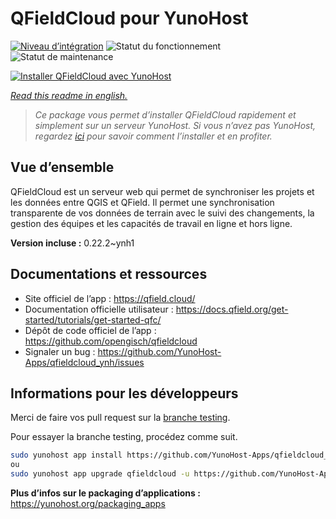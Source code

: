 <!--
N.B.: This README was automatically generated by https://github.com/YunoHost/apps/tree/master/tools/README-generator
It shall NOT be edited by hand.
-->

# QFieldCloud pour YunoHost

[![Niveau d’intégration](https://dash.yunohost.org/integration/qfieldcloud.svg)](https://dash.yunohost.org/appci/app/qfieldcloud) ![Statut du fonctionnement](https://ci-apps.yunohost.org/ci/badges/qfieldcloud.status.svg) ![Statut de maintenance](https://ci-apps.yunohost.org/ci/badges/qfieldcloud.maintain.svg)

[![Installer QFieldCloud avec YunoHost](https://install-app.yunohost.org/install-with-yunohost.svg)](https://install-app.yunohost.org/?app=qfieldcloud)

*[Read this readme in english.](./README.md)*

> *Ce package vous permet d’installer QFieldCloud rapidement et simplement sur un serveur YunoHost.
Si vous n’avez pas YunoHost, regardez [ici](https://yunohost.org/#/install) pour savoir comment l’installer et en profiter.*

## Vue d’ensemble

QFieldCloud est un serveur web qui permet de synchroniser les projets et les données entre QGIS et QField. Il permet une synchronisation transparente de vos données de terrain avec le suivi des changements, la gestion des équipes et les capacités de travail en ligne et hors ligne.

**Version incluse :** 0.22.2~ynh1
## Documentations et ressources

* Site officiel de l’app : <https://qfield.cloud/>
* Documentation officielle utilisateur : <https://docs.qfield.org/get-started/tutorials/get-started-qfc/>
* Dépôt de code officiel de l’app : <https://github.com/opengisch/qfieldcloud>
* Signaler un bug : <https://github.com/YunoHost-Apps/qfieldcloud_ynh/issues>

## Informations pour les développeurs

Merci de faire vos pull request sur la [branche testing](https://github.com/YunoHost-Apps/qfieldcloud_ynh/tree/testing).

Pour essayer la branche testing, procédez comme suit.

``` bash
sudo yunohost app install https://github.com/YunoHost-Apps/qfieldcloud_ynh/tree/testing --debug
ou
sudo yunohost app upgrade qfieldcloud -u https://github.com/YunoHost-Apps/qfieldcloud_ynh/tree/testing --debug
```

**Plus d’infos sur le packaging d’applications :** <https://yunohost.org/packaging_apps>